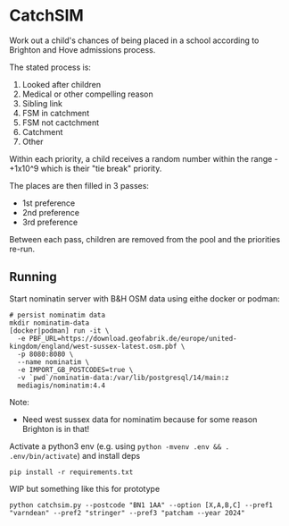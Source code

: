 # CatchSIM

Work out a child's chances of being placed in a school according to Brighton and Hove
admissions process.

The stated process is:

  1. Looked after children
  2. Medical or other compelling reason
  3. Sibling link 
  4. FSM in catchment
  5. FSM not cactchment
  6. Catchment
  7. Other

Within each priority, a child receives a random number within the range -+1x10^9 which
is their "tie break" priority.

The places are then filled in 3 passes:

 - 1st preference
 - 2nd preference
 - 3rd preference

Between each pass, children are removed from the pool and the priorities re-run.

## Running

Start nominatin server with B&H OSM data using eithe docker or podman:

```
# persist nominatim data
mkdir nominatim-data
[docker|podman] run -it \
  -e PBF_URL=https://download.geofabrik.de/europe/united-kingdom/england/west-sussex-latest.osm.pbf \
  -p 8080:8080 \
  --name nominatim \
  -e IMPORT_GB_POSTCODES=true \
  -v `pwd`/nominatim-data:/var/lib/postgresql/14/main:z
  mediagis/nominatim:4.4
```

Note:
 - Need west sussex data for nominatim because for some reason Brighton is in that!

Activate a python3 env (e.g. using `python -mvenv .env && . .env/bin/activate`) and install deps

```
pip install -r requirements.txt
```

WIP but something like this for prototype
```
python catchsim.py --postcode "BN1 1AA" --option [X,A,B,C] --pref1 "varndean" --pref2 "stringer" --pref3 "patcham --year 2024"
```
